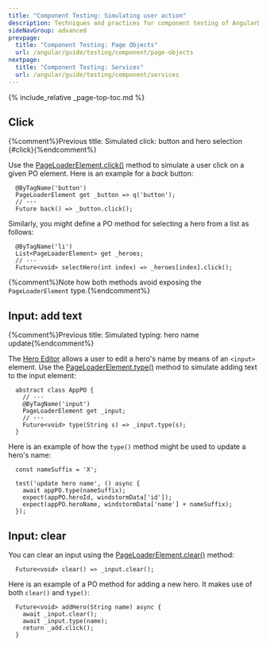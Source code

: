 ```yaml
---
title: "Component Testing: Simulating user action"
description: Techniques and practices for component testing of AngularDart apps.
sideNavGroup: advanced
prevpage:
  title: "Component Testing: Page Objects"
  url: /angular/guide/testing/component/page-objects
nextpage:
  title: "Component Testing: Services"
  url: /angular/guide/testing/component/services
---
```

<?code-excerpt path-base="examples/ng/doc"?>

{% include_relative _page-top-toc.md %}

## Click
{%comment%}Previous title: Simulated click: button and hero selection {#click}{%endcomment%}

Use the [PageLoaderElement.click()][] method to simulate a user
click on a given PO element. Here is an example for a _back_ button:

<?code-excerpt "toh-5/test/hero_po.dart (back button)" title?>
```
  @ByTagName('button')
  PageLoaderElement get _button => q('button');
  // ···
  Future back() => _button.click();
```

Similarly, you might define a PO method for selecting a hero from
a list as follows:

<?code-excerpt "toh-2/test/app_po.dart (selectHero)" title?>
```
  @ByTagName('li')
  List<PageLoaderElement> get _heroes;
  // ···
  Future<void> selectHero(int index) => _heroes[index].click();
```

{%comment%}Note how both methods avoid exposing the `PageLoaderElement` type.{%endcomment%}

## Input: add text
{%comment%}Previous title: Simulated typing: hero name update{%endcomment%}

The [Hero Editor][toh-pt1] allows a user to edit a hero's name by means of
an `<input>` element. Use the [PageLoaderElement.type()][] method to
simulate adding text to the input element:

<?code-excerpt "toh-1/test/app_po.dart (AppPO input)" title?>
```
  abstract class AppPO {
    // ···
    @ByTagName('input')
    PageLoaderElement get _input;
    // ···
    Future<void> type(String s) => _input.type(s);
  }
```

Here is an example of how the `type()` method might be used to update a hero's name:

<?code-excerpt "toh-1/test/app_test.dart (update name)" title?>
```
  const nameSuffix = 'X';

  test('update hero name', () async {
    await appPO.type(nameSuffix);
    expect(appPO.heroId, windstormData['id']);
    expect(appPO.heroName, windstormData['name'] + nameSuffix);
  });
```

## Input: clear

You can clear an input using the [PageLoaderElement.clear()][] method:

<?code-excerpt "toh-2/test/app_po.dart (clear)" title?>
```
  Future<void> clear() => _input.clear();
```

Here is an example of a PO method for adding a new hero. It makes use of both
`clear()` and `type()`:

<?code-excerpt "toh-6/test/heroes_po.dart (addHero)" title?>
```
  Future<void> addHero(String name) async {
    await _input.clear();
    await _input.type(name);
    return _add.click();
  }
```

[PageLoaderElement.clear()]: {{site.api}}/pageloader/latest/pageloader.html/PageLoaderElement/clear.html
[PageLoaderElement.click()]: {{site.api}}/pageloader/latest/pageloader.html/PageLoaderElement/click.html
[PageLoaderElement]: {{site.api}}/pageloader/latest/pageloader.html/PageLoaderElement-class.html
[PageLoaderElement.type()]: {{site.api}}/pageloader/latest/pageloader.html/PageLoaderElement/type.html
[toh-pt1]: /angular/tutorial/toh-pt1
